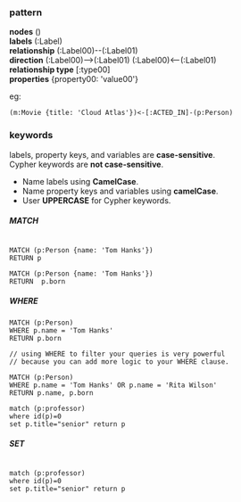 ### pattern
**nodes**  ()  
**labels**  (:Label)  
**relationship**  (:Label00)--(:Label01)  
**direction**  (:Label00)-->(:Label01)  (:Label00)<--(:Label01)  
**relationship type**  \[:type00\]  
**properties**  {property00: 'value00'}  


eg:  
```cypher
(m:Movie {title: 'Cloud Atlas'})<-[:ACTED_IN]-(p:Person)
```

### keywords
labels, property keys, and variables are **case-sensitive**.   
Cypher keywords are **not case-sensitive**.  

- Name labels using **CamelCase**.  
- Name property keys and variables using **camelCase**.  
- User **UPPERCASE** for Cypher keywords.  

##### MATCH  
```cypher

MATCH (p:Person {name: 'Tom Hanks'})
RETURN p

MATCH (p:Person {name: 'Tom Hanks'})
RETURN  p.born
```

##### WHERE  
```Cypher
MATCH (p:Person)
WHERE p.name = 'Tom Hanks'
RETURN p.born

// using WHERE to filter your queries is very powerful 
// because you can add more logic to your WHERE clause. 

MATCH (p:Person)
WHERE p.name = 'Tom Hanks' OR p.name = 'Rita Wilson'
RETURN p.name, p.born

match (p:professor) 
where id(p)=0 
set p.title="senior" return p

```

##### SET
```cypher

match (p:professor) 
where id(p)=0 
set p.title="senior" return p

```


##### 
```cypher



```


##### 
```cypher



```


##### 
```cypher



```